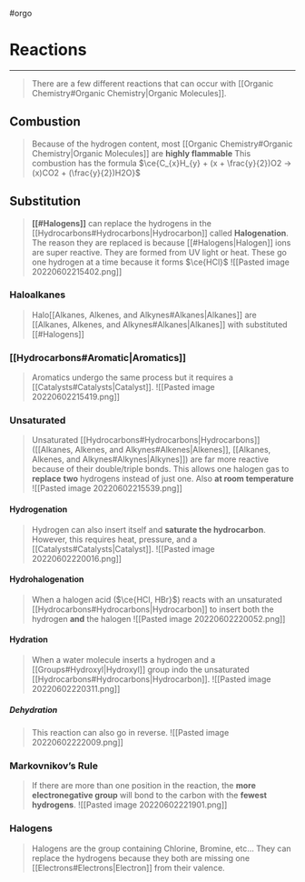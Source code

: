 #orgo 
# Reactions
---
> There are a few different reactions that can occur with [[Organic Chemistry#Organic Chemistry|Organic Molecules]].

## Combustion
> Because of the hydrogen content, most [[Organic Chemistry#Organic Chemistry|Organic Molecules]] are **highly flammable**
> This combustion has the formula
> $\ce{C_{x}H_{y} + (x + \frac{y}{2})O2 -> (x)CO2 + (\frac{y}{2})H2O}$  
## Substitution
> **[[#Halogens]]** can replace the hydrogens in the [[Hydrocarbons#Hydrocarbons|Hydrocarbon]] called **Halogenation**.
> The reason they are replaced is because [[#Halogens|Halogen]] ions are super reactive. They are formed from UV light or heat.
> These go one hydrogen at a time because it forms $\ce{HCl}$ 
>![[Pasted image 20220602215402.png]]
### Haloalkanes
> Halo[[Alkanes, Alkenes, and Alkynes#Alkanes|Alkanes]] are [[Alkanes, Alkenes, and Alkynes#Alkanes|Alkanes]] with substituted [[#Halogens]]

### [[Hydrocarbons#Aromatic|Aromatics]]
> Aromatics undergo the same process but it requires a [[Catalysts#Catalysts|Catalyst]].
>![[Pasted image 20220602215419.png]]
### Unsaturated 
> Unsaturated [[Hydrocarbons#Hydrocarbons|Hydrocarbons]] ([[Alkanes, Alkenes, and Alkynes#Alkenes|Alkenes]], [[Alkanes, Alkenes, and Alkynes#Alkynes|Alkynes]]) are far more reactive because of their double/triple bonds.
> This allows one halogen gas to **replace** **two** hydrogens instead of just one. Also **at room temperature**
>![[Pasted image 20220602215539.png]]
#### Hydrogenation
> Hydrogen can also insert itself and **saturate the hydrocarbon**. However, this requires heat, pressure, and a [[Catalysts#Catalysts|Catalyst]].
> ![[Pasted image 20220602220016.png]]
#### Hydrohalogenation
> When a halogen acid ($\ce{HCl, HBr}$) reacts with an unsaturated [[Hydrocarbons#Hydrocarbons|Hydrocarbon]] to insert both the hydrogen **and** the halogen
> ![[Pasted image 20220602220052.png]]
#### Hydration
> When a water molecule inserts a hydrogen and a [[Groups#Hydroxyl|Hydroxyl]] group indo the unsaturated [[Hydrocarbons#Hydrocarbons|Hydrocarbon]].
> ![[Pasted image 20220602220311.png]]

##### Dehydration
> This reaction can also go in reverse.
> ![[Pasted image 20220602222009.png]]
### Markovnikov’s Rule
> If there are more than one position in the reaction, the **more electronegative group** will bond to the carbon with the **fewest** **hydrogens**.
> ![[Pasted image 20220602221901.png]] 
### Halogens
> Halogens are the group containing Chlorine, Bromine, etc...
> They can replace the hydrogens because they both are missing one [[Electrons#Electrons|Electron]] from their valence. 